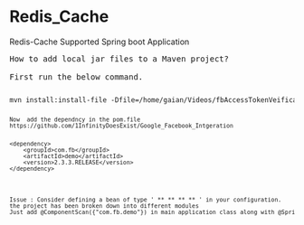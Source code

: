 # Redis_Cache
Redis-Cache Supported Spring boot Application
<pre>
How to add local jar files to a Maven project?

First run the below command.
<code>
<pre>
mvn install:install-file -Dfile=/home/gaian/Videos/fbAccessTokenVeification/demo/target/demo-0.0.1-SNAPSHOT.jar -DgroupId=com.fb -DartifactId=demo -Dversion=2.3.3.RELEASE -Dpackaging=jar -DgeneratePom=true
<code>

Now  add the dependncy in the pom.file 
https://github.com/1InfinityDoesExist/Google_Facebook_Intgeration

<pre>
&lt;dependency&gt;
	&lt;groupId&gt;com.fb&lt;/groupId&gt;
	&lt;artifactId&gt;demo&lt;/artifactId&gt;
	&lt;version&gt;2.3.3.RELEASE&lt;/version&gt;
&lt;/dependency&gt;




Issue : Consider defining a bean of type ' ** ** ** ** ' in your configuration.
the project has been broken down into different modules
Just add @ComponentScan({"com.fb.demo"}) in main application class along with @SpringBootApplication
<code>

